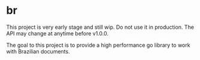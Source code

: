 # br

This project is very early stage and still wip. Do not use it in production.
The API may change at anytime before v1.0.0.

The goal to this project is to provide a high performance go library to work
with Brazilian documents.
